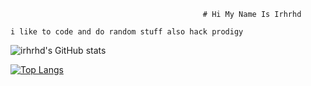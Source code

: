                                                # Hi My Name Is Irhrhd

    i like to code and do random stuff also hack prodigy 

![irhrhd's GitHub stats](https://github-readme-stats.vercel.app/api?username=irhrhd&theme=synthwave&show_icons=true)

[![Top Langs](https://github-readme-stats.vercel.app/api/top-langs/?username=irhrhd&layout=compact&theme=synthwave)](https://github.com/anuraghazra/github-readme-stats)
